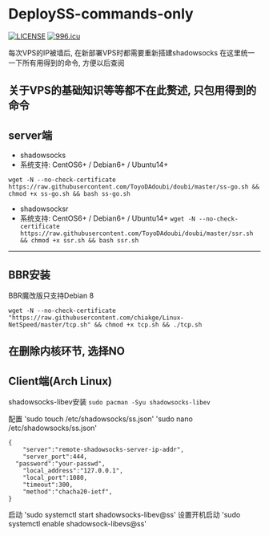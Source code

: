 # DeploySS-commands-only

[![LICENSE](https://img.shields.io/badge/license-Anti%20996-blue.svg)](https://github.com/996icu/996.ICU/blob/master/LICENSE)
[![996.icu](https://img.shields.io/badge/link-996.icu-red.svg)](https://996.icu)

每次VPS的IP被墙后, 在新部署VPS时都需要重新搭建shadowsocks
在这里统一一下所有用得到的命令, 方便以后查阅

关于VPS的基础知识等等都不在此赘述, 只包用得到的命令
-----------------------------
server端
-----------------------------
- shadowsocks
- 系统支持: CentOS6+ / Debian6+ / Ubuntu14+

`wget -N --no-check-certificate https://raw.githubusercontent.com/ToyoDAdoubi/doubi/master/ss-go.sh && chmod +x ss-go.sh && bash ss-go.sh`

- shadowsocksr
- 系统支持: CentOS6+ / Debian6+ / Ubuntu14+
`wget -N --no-check-certificate https://raw.githubusercontent.com/ToyoDAdoubi/doubi/master/ssr.sh && chmod +x ssr.sh && bash ssr.sh`
----------------------------
BBR安装
----------------------------
BBR魔改版只支持Debian 8

`wget -N --no-check-certificate "https://raw.githubusercontent.com/chiakge/Linux-NetSpeed/master/tcp.sh" && chmod +x tcp.sh && ./tcp.sh`
    
在删除内核环节, 选择**NO**
----------------------------

Client端(Arch Linux)
----------------------------
shadowsocks-libev安装
`sudo pacman -Syu shadowsocks-libev`

配置
'sudo touch /etc/shadowsocks/ss.json'
'sudo nano /etc/shadowsocks/ss.json'

```
{
	"server":"remote-shadowsocks-server-ip-addr",
	"server_port":444,
  "password":"your-passwd",
	"local_address":"127.0.0.1",
	"local_port":1080,
	"timeout":300,
	"method":"chacha20-ietf",
}
```
启动
'sudo systemctl start shadowsocks-libev@ss'
设置开机启动
'sudo systemctl enable shadowsock-libevs@ss'
